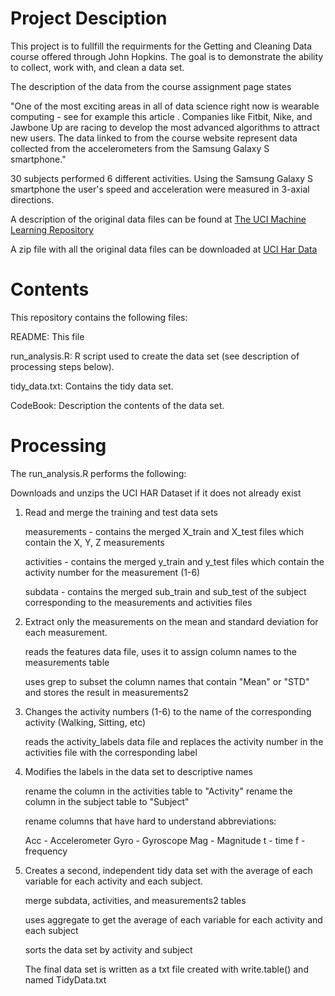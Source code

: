 Project Desciption
==================

This project is to fullfill the requirments for the Getting and Cleaning Data course offered through John Hopkins. The goal is to demonstrate the ability to collect, work with, and clean a data set.

The description of the data from the course assignment page states

"One of the most exciting areas in all of data science right now is wearable computing - see for example this article . Companies like Fitbit, Nike, and Jawbone Up are racing to develop the most advanced algorithms to attract new users. The data linked to from the course website represent data collected from the accelerometers from the Samsung Galaxy S smartphone."

30 subjects performed 6 different activities. Using the Samsung Galaxy S smartphone the user's speed and acceleration were measured in 3-axial directions.

A description of the original data files can be found at [The UCI Machine Learning Repository](http://archive.ics.uci.edu/ml/datasets/Human+Activity+Recognition+Using+Smartphones)

A zip file with all the original data files can be downloaded at [UCI Har Data](https://d396qusza40orc.cloudfront.net/getdata%2Fprojectfiles%2FUCI%20HAR%20Dataset.zip)

Contents
========

This repository contains the following files:

README: This file

run\_analysis.R: R script used to create the data set (see description of processing steps below).

tidy\_data.txt: Contains the tidy data set.

CodeBook: Description the contents of the data set.

Processing
==========

The run\_analysis.R performs the following:

Downloads and unzips the UCI HAR Dataset if it does not already exist

1.  Read and merge the training and test data sets

    measurements - contains the merged X\_train and X\_test files which contain the X, Y, Z measurements

    activities - contains the merged y\_train and y\_test files which contain the activity number for the measurement (1-6)

    subdata - contains the merged sub\_train and sub\_test of the subject corresponding to the measurements and activities files

2.  Extract only the measurements on the mean and standard deviation for each measurement.

    reads the features data file, uses it to assign column names to the measurements table

    uses grep to subset the column names that contain "Mean" or "STD" and stores the result in measurements2

3.  Changes the activity numbers (1-6) to the name of the corresponding activity (Walking, Sitting, etc)

    reads the activity\_labels data file and replaces the activity number in the activities file with the corresponding label

4.  Modifies the labels in the data set to descriptive names

    rename the column in the activities table to "Activity" rename the column in the subject table to "Subject"

    rename columns that have hard to understand abbreviations:

    Acc - Accelerometer Gyro - Gyroscope Mag - Magnitude t - time f - frequency

5.  Creates a second, independent tidy data set with the average of each variable for each activity and each subject.

    merge subdata, activities, and measurements2 tables

    uses aggregate to get the average of each variable for each activity and each subject

    sorts the data set by activity and subject

    The final data set is written as a txt file created with write.table() and named TidyData.txt
